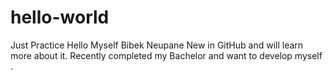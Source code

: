 # hello-world
Just Practice
Hello  Myself Bibek Neupane
New in GitHub and will learn more about it.
Recently completed my Bachelor and want to develop myself . 
